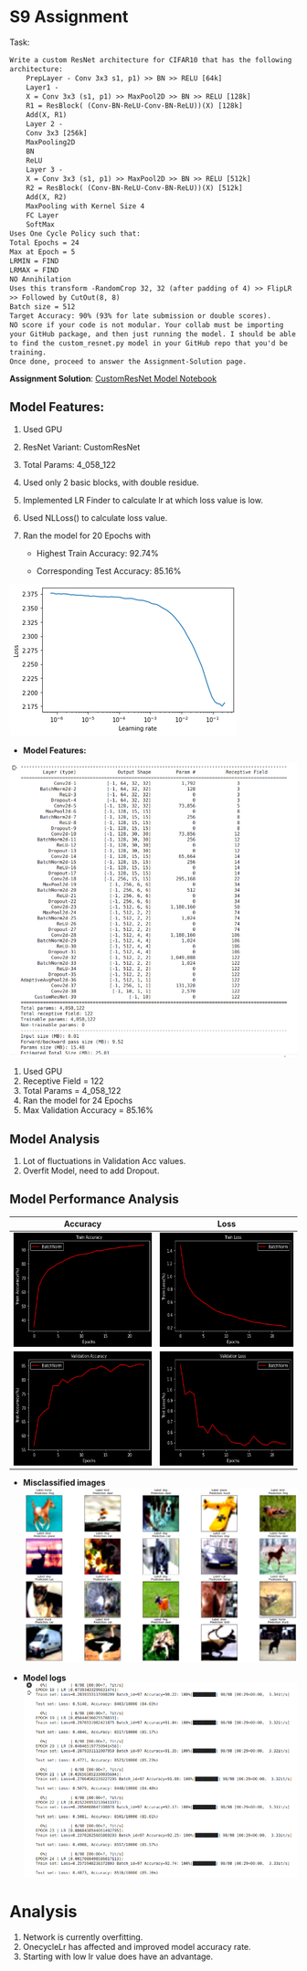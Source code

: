 # S9 Assignment

Task: 

    Write a custom ResNet architecture for CIFAR10 that has the following architecture:
        PrepLayer - Conv 3x3 s1, p1) >> BN >> RELU [64k]
        Layer1 -
        X = Conv 3x3 (s1, p1) >> MaxPool2D >> BN >> RELU [128k]
        R1 = ResBlock( (Conv-BN-ReLU-Conv-BN-ReLU))(X) [128k] 
        Add(X, R1)
        Layer 2 -
        Conv 3x3 [256k]
        MaxPooling2D
        BN
        ReLU
        Layer 3 -
        X = Conv 3x3 (s1, p1) >> MaxPool2D >> BN >> RELU [512k]
        R2 = ResBlock( (Conv-BN-ReLU-Conv-BN-ReLU))(X) [512k]
        Add(X, R2)
        MaxPooling with Kernel Size 4
        FC Layer 
        SoftMax
    Uses One Cycle Policy such that:
    Total Epochs = 24
    Max at Epoch = 5
    LRMIN = FIND
    LRMAX = FIND
    NO Annihilation
    Uses this transform -RandomCrop 32, 32 (after padding of 4) >> FlipLR >> Followed by CutOut(8, 8)
    Batch size = 512
    Target Accuracy: 90% (93% for late submission or double scores). 
    NO score if your code is not modular. Your collab must be importing your GitHub package, and then just running the model. I should be able to find the custom_resnet.py model in your GitHub repo that you'd be training. 
    Once done, proceed to answer the Assignment-Solution page. 


**Assignment Solution**: [CustomResNet Model Notebook](https://github.com/Gilf641/EVA-6/blob/master/Assignments/S9/S9_Assignment.ipynb)

## **Model Features:**

1. Used GPU
2. ResNet Variant: CustomResNet
3. Total Params: 4_058_122
4. Used only 2 basic blocks, with double residue.
5. Implemented LR Finder to calculate lr at which loss value is low.
5. Used NLLoss() to calculate loss value.
7. Ran the model for 20 Epochs with 

    * Highest Train Accuracy: 92.74% 

    * Corresponding Test Accuracy: 85.16% 


![LR_Finder](assets/lr_finder_.png)
  
        
* **Model Features:**

![](assets/model_summary.png)

1. Used GPU
2. Receptive Field = 122
3. Total Params = 4_058_122
4. Ran the model for 24 Epochs
5. Max Validation Accuracy = 85.16%



## **Model Analysis**
1. Lot of fluctuations in Validation Acc values. 
2. Overfit Model, need to add Dropout.



## Model Performance Analysis



|Accuracy| Loss|
|-------------------------|-------------------------|
|<img width ="300" src="assets/trainacc.png" height="200">|<img width = "300" src="assets/trainloss.png" height="200">|
|<img width ="300" src="assets/testacc.png" height="200">|<img width = "300" src="assets/testloss.png" height="200">|



* **Misclassified images**
![](assets/misclassified.png)



* **Model logs**
![](assets/model_logs.png)

# Analysis

1. Network is currently overfitting.
2. OnecycleLr has affected and improved model accuracy rate.
3. Starting with low lr value does have an advantage.

